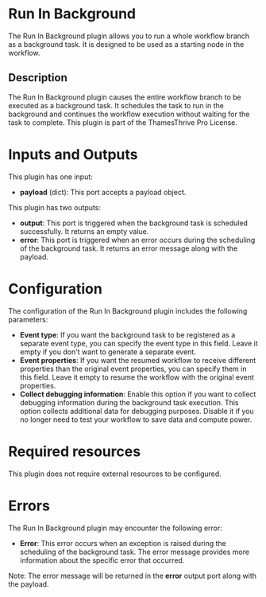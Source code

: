# Run In Background

The Run In Background plugin allows you to run a whole workflow branch as a background task. It is designed to be used
as a starting node in the workflow.

## Description

The Run In Background plugin causes the entire workflow branch to be executed as a background task. It schedules the
task to run in the background and continues the workflow execution without waiting for the task to complete. This plugin
is part of the ThamesThrive Pro License.

# Inputs and Outputs

This plugin has one input:

- **payload** (dict): This port accepts a payload object.

This plugin has two outputs:

- **output**: This port is triggered when the background task is scheduled successfully. It returns an empty value.
- **error**: This port is triggered when an error occurs during the scheduling of the background task. It returns an
  error message along with the payload.

# Configuration

The configuration of the Run In Background plugin includes the following parameters:

- **Event type**: If you want the background task to be registered as a separate event type, you can specify the event
  type in this field. Leave it empty if you don't want to generate a separate event.
- **Event properties**: If you want the resumed workflow to receive different properties than the original event
  properties, you can specify them in this field. Leave it empty to resume the workflow with the original event
  properties.
- **Collect debugging information**: Enable this option if you want to collect debugging information during the
  background task execution. This option collects additional data for debugging purposes. Disable it if you no longer
  need to test your workflow to save data and compute power.

# Required resources

This plugin does not require external resources to be configured.

# Errors

The Run In Background plugin may encounter the following error:

- **Error**: This error occurs when an exception is raised during the scheduling of the background task. The error
  message provides more information about the specific error that occurred.

Note: The error message will be returned in the **error** output port along with the payload.

